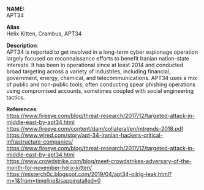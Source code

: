 **NAME:**  
APT34  
  
**Alias**  
Helix Kitten, Crambus, APT34  
  
**Description**:   
APT34 is reported to get involved in a long-term cyber espionage operation largely focused on reconnaissance efforts to benefit Iranian nation-state interests. It has been in operational since at least 2014 and conducted broad targeting across a variety of industries, including financial, government, energy, chemical, and telecommunications.
APT34 uses a mix of public and non-public tools, often conducting spear phishing operations using compromised accounts, sometimes coupled with social engineering tactics.

  
**References**:  
https://www.fireeye.com/blog/threat-research/2017/12/targeted-attack-in-middle-east-by-apt34.html  
https://www.fireeye.com/content/dam/collateral/en/mtrends-2018.pdf  
https://www.wired.com/story/apt-34-iranian-hackers-critical-infrastructure-companies/  
https://www.fireeye.com/blog/threat-research/2017/12/targeted-attack-in-middle-east-by-apt34.html  
https://www.crowdstrike.com/blog/meet-crowdstrikes-adversary-of-the-month-for-november-helix-kitten/  
https://misterch0c.blogspot.com/2019/04/apt34-oilrig-leak.html?m=1&from=timeline&isappinstalled=0  
